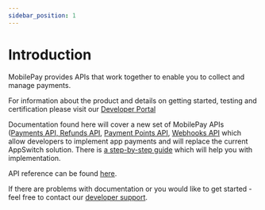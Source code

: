 ```yaml
---
sidebar_position: 1
---
```


# Introduction

MobilePay provides APIs that work together to enable you to collect and manage payments.

For information about the product and details on getting started, testing and certification please visit our [Developer Portal](https://developer.mobilepay.dk/products/)

Documentation found here will cover a new set of MobilePay APIs ([Payments API, Refunds API](/docs/app-payments/payments-refunds/overview.md), [Payment Points API](payment-points.md), [Webhooks API](webhooks.md) which allow developers to implement app payments and will replace the current AppSwitch solution. There is [a step-by-step guide](/docs/app-payments/guides/how-it-works.mdx) which will help you with implementation.

API reference can be found [here](/api/app-payments).

If there are problems with documentation or you would like to get started - feel free to contact our [developer support](mailto:developer@mobilepay.dk).